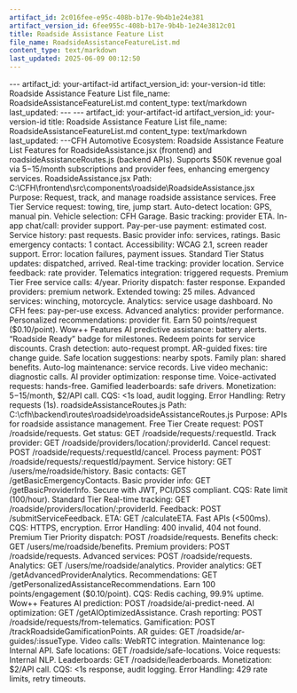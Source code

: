 ```yaml
---
artifact_id: 2c016fee-e95c-408b-b17e-9b4b1e24e381
artifact_version_id: 6fee955c-408b-b17e-9b4b-1e24e3812c01
title: Roadside Assistance Feature List
file_name: RoadsideAssistanceFeatureList.md
content_type: text/markdown
last_updated: 2025-06-09 00:12:50
---
```

--- artifact_id: your-artifact-id artifact_version_id: your-version-id title: Roadside Assistance Feature List file_name: RoadsideAssistanceFeatureList.md content_type: text/markdown last_updated:  --- --- artifact_id: your-artifact-id artifact_version_id: your-version-id title: Roadside Assistance Feature List file_name: RoadsideAssistanceFeatureList.md content_type: text/markdown last_updated:  ---CFH Automotive Ecosystem: Roadside Assistance Feature List  Features for RoadsideAssistance.jsx (frontend) and roadsideAssistanceRoutes.js (backend APIs). Supports $50K revenue goal via $5-$15/month subscriptions and provider fees, enhancing emergency services.  RoadsideAssistance.jsx  Path: C:\CFH\frontend\src\components\roadside\RoadsideAssistance.jsx Purpose: Request, track, and manage roadside assistance services.  Free Tier      Service request: towing, tire, jump start.    Auto-detect location: GPS, manual pin.    Vehicle selection: CFH Garage.    Basic tracking: provider ETA.    In-app chat/call: provider support.    Pay-per-use payment: estimated cost.    Service history: past requests.    Basic provider info: services, ratings.    Basic emergency contacts: 1 contact.    Accessibility: WCAG 2.1, screen reader support.    Error: location failures, payment issues.  Standard Tier      Status updates: dispatched, arrived.    Real-time tracking: provider location.    Service feedback: rate provider.    Telematics integration: triggered requests.  Premium Tier      Free service calls: 4/year.    Priority dispatch: faster response.    Expanded providers: premium network.    Extended towing: 25 miles.    Advanced services: winching, motorcycle.    Analytics: service usage dashboard.    No CFH fees: pay-per-use excess.    Advanced analytics: provider performance.    Personalized recommendations: provider fit.    Earn 50 points/request ($0.10/point).  Wow++ Features      AI predictive assistance: battery alerts.    “Roadside Ready” badge for milestones.    Redeem points for service discounts.    Crash detection: auto-request prompt.    AR-guided fixes: tire change guide.    Safe location suggestions: nearby spots.    Family plan: shared benefits.    Auto-log maintenance: service records.    Live video mechanic: diagnostic calls.    AI provider optimization: response time.    Voice-activated requests: hands-free.    Gamified leaderboards: safe drivers.    Monetization: $5-$15/month, $2/API call.    CQS: <1s load, audit logging.    Error Handling: Retry requests (1s).  roadsideAssistanceRoutes.js  Path: C:\cfh\backend\routes\roadside\roadsideAssistanceRoutes.js Purpose: APIs for roadside assistance management.  Free Tier      Create request: POST /roadside/requests.    Get status: GET /roadside/requests/:requestId.    Track provider: GET /roadside/providers/location/:providerId.    Cancel request: POST /roadside/requests/:requestId/cancel.    Process payment: POST /roadside/requests/:requestId/payment.    Service history: GET /users/me/roadside/history.    Basic contacts: GET /getBasicEmergencyContacts.    Basic provider info: GET /getBasicProviderInfo.    Secure with JWT, PCI/DSS compliant.    CQS: Rate limit (100/hour).  Standard Tier      Real-time tracking: GET /roadside/providers/location/:providerId.    Feedback: POST /submitServiceFeedback.    ETA: GET /calculateETA.    Fast APIs (<500ms).    CQS: HTTPS, encryption.    Error Handling: 400 invalid, 404 not found.  Premium Tier      Priority dispatch: POST /roadside/requests.    Benefits check: GET /users/me/roadside/benefits.    Premium providers: POST /roadside/requests.    Advanced services: POST /roadside/requests.    Analytics: GET /users/me/roadside/analytics.    Provider analytics: GET /getAdvancedProviderAnalytics.    Recommendations: GET /getPersonalizedAssistanceRecommendations.    Earn 100 points/engagement ($0.10/point).    CQS: Redis caching, 99.9% uptime.  Wow++ Features      AI prediction: POST /roadside/ai-predict-need.    AI optimization: GET /getAIOptimizedAssistance.    Crash reporting: POST /roadside/requests/from-telematics.    Gamification: POST /trackRoadsideGamificationPoints.    AR guides: GET /roadside/ar-guides/:issueType.    Video calls: WebRTC integration.    Maintenance log: Internal API.    Safe locations: GET /roadside/safe-locations.    Voice requests: Internal NLP.    Leaderboards: GET /roadside/leaderboards.    Monetization: $2/API call.    CQS: <1s response, audit logging.    Error Handling: 429 rate limits, retry timeouts.
